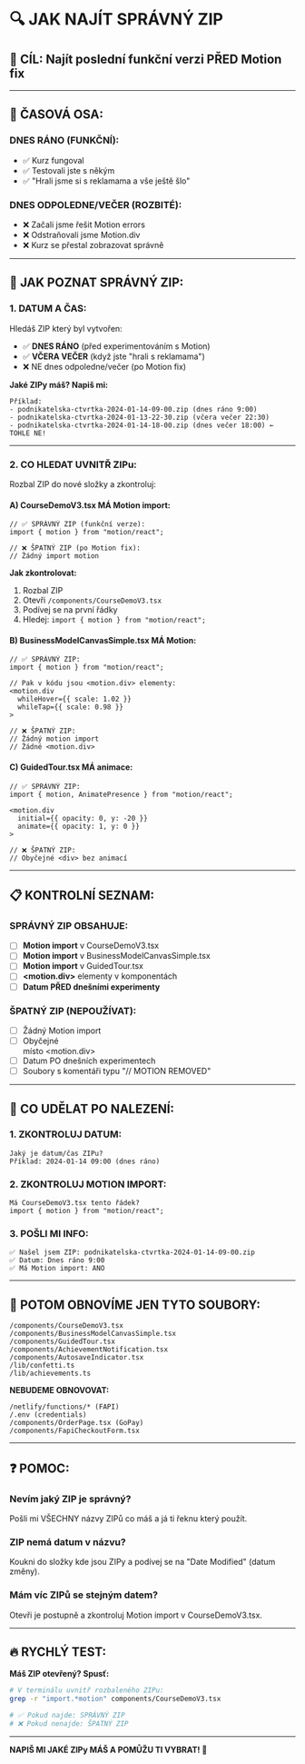 # 🔍 JAK NAJÍT SPRÁVNÝ ZIP

## 🎯 CÍL: Najít poslední funkční verzi PŘED Motion fix

---

## 📅 ČASOVÁ OSA:

### **DNES RÁNO (FUNKČNÍ):**
- ✅ Kurz fungoval
- ✅ Testovali jste s někým
- ✅ "Hrali jsme si s reklamama a vše ještě šlo"

### **DNES ODPOLEDNE/VEČER (ROZBITÉ):**
- ❌ Začali jsme řešit Motion errors
- ❌ Odstraňovali jsme Motion.div
- ❌ Kurz se přestal zobrazovat správně

---

## 🔎 JAK POZNAT SPRÁVNÝ ZIP:

### **1. DATUM A ČAS:**

Hledáš ZIP který byl vytvořen:
- ✅ **DNES RÁNO** (před experimentováním s Motion)
- ✅ **VČERA VEČER** (když jste "hrali s reklamama")
- ❌ NE dnes odpoledne/večer (po Motion fix)

**Jaké ZIPy máš? Napiš mi:**
```
Příklad:
- podnikatelska-ctvrtka-2024-01-14-09-00.zip (dnes ráno 9:00)
- podnikatelska-ctvrtka-2024-01-13-22-30.zip (včera večer 22:30)
- podnikatelska-ctvrtka-2024-01-14-18-00.zip (dnes večer 18:00) ← TOHLE NE!
```

---

### **2. CO HLEDAT UVNITŘ ZIPu:**

Rozbal ZIP do nové složky a zkontroluj:

#### **A) CourseDemoV3.tsx MÁ Motion import:**

```tsx
// ✅ SPRÁVNÝ ZIP (funkční verze):
import { motion } from "motion/react";

// ❌ ŠPATNÝ ZIP (po Motion fix):
// Žádný import motion
```

**Jak zkontrolovat:**
1. Rozbal ZIP
2. Otevři `/components/CourseDemoV3.tsx`
3. Podívej se na první řádky
4. Hledej: `import { motion } from "motion/react";`

#### **B) BusinessModelCanvasSimple.tsx MÁ Motion:**

```tsx
// ✅ SPRÁVNÝ ZIP:
import { motion } from "motion/react";

// Pak v kódu jsou <motion.div> elementy:
<motion.div 
  whileHover={{ scale: 1.02 }}
  whileTap={{ scale: 0.98 }}
>

// ❌ ŠPATNÝ ZIP:
// Žádný motion import
// Žádné <motion.div>
```

#### **C) GuidedTour.tsx MÁ animace:**

```tsx
// ✅ SPRÁVNÝ ZIP:
import { motion, AnimatePresence } from "motion/react";

<motion.div
  initial={{ opacity: 0, y: -20 }}
  animate={{ opacity: 1, y: 0 }}
>

// ❌ ŠPATNÝ ZIP:
// Obyčejné <div> bez animací
```

---

## 📋 KONTROLNÍ SEZNAM:

### **SPRÁVNÝ ZIP OBSAHUJE:**

- [ ] **Motion import** v CourseDemoV3.tsx
- [ ] **Motion import** v BusinessModelCanvasSimple.tsx
- [ ] **Motion import** v GuidedTour.tsx
- [ ] **<motion.div>** elementy v komponentách
- [ ] **Datum PŘED dnešními experimenty**

### **ŠPATNÝ ZIP (NEPOUŽÍVAT):**

- [ ] Žádný Motion import
- [ ] Obyčejné <div> místo <motion.div>
- [ ] Datum PO dnešních experimentech
- [ ] Soubory s komentáři typu "// MOTION REMOVED"

---

## 🎯 CO UDĚLAT PO NALEZENÍ:

### **1. ZKONTROLUJ DATUM:**
```
Jaký je datum/čas ZIPu?
Příklad: 2024-01-14 09:00 (dnes ráno)
```

### **2. ZKONTROLUJ MOTION IMPORT:**
```
Má CourseDemoV3.tsx tento řádek?
import { motion } from "motion/react";
```

### **3. POŠLI MI INFO:**
```
✅ Našel jsem ZIP: podnikatelska-ctvrtka-2024-01-14-09-00.zip
✅ Datum: Dnes ráno 9:00
✅ Má Motion import: ANO
```

---

## 🚀 POTOM OBNOVÍME JEN TYTO SOUBORY:

```
/components/CourseDemoV3.tsx
/components/BusinessModelCanvasSimple.tsx
/components/GuidedTour.tsx
/components/AchievementNotification.tsx
/components/AutosaveIndicator.tsx
/lib/confetti.ts
/lib/achievements.ts
```

**NEBUDEME OBNOVOVAT:**
```
/netlify/functions/* (FAPI)
/.env (credentials)
/components/OrderPage.tsx (GoPay)
/components/FapiCheckoutForm.tsx
```

---

## ❓ POMOC:

### **Nevím jaký ZIP je správný?**

Pošli mi VŠECHNY názvy ZIPů co máš a já ti řeknu který použít.

### **ZIP nemá datum v názvu?**

Koukni do složky kde jsou ZIPy a podívej se na "Date Modified" (datum změny).

### **Mám víc ZIPů se stejným datem?**

Otevři je postupně a zkontroluj Motion import v CourseDemoV3.tsx.

---

## 🔥 RYCHLÝ TEST:

**Máš ZIP otevřený? Spusť:**

```bash
# V terminálu uvnitř rozbaleného ZIPu:
grep -r "import.*motion" components/CourseDemoV3.tsx

# ✅ Pokud najde: SPRÁVNÝ ZIP
# ❌ Pokud nenajde: ŠPATNÝ ZIP
```

---

**NAPIŠ MI JAKÉ ZIPy MÁŠ A POMŮŽU TI VYBRAT! 🎯**
